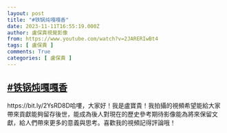 ```yaml
---
layout: post
title: "#铁锅炖嘎嘎香"
date: 2023-11-11T16:55:19.000Z
author: 盧保貴視覺影像
from: https://www.youtube.com/watch?v=2JARERIwBt4
tags: [ 盧保貴 ]
comments: True
categories: [ 盧保貴 ]
---
```

<!--1699721719000-->
[#铁锅炖嘎嘎香](https://www.youtube.com/watch?v=2JARERIwBt4)
------

<div>
https://bit.ly/2YsRD8D哈嘍，大家好！我是盧寶貴！我拍攝的視頻希望能給大家帶來貢獻能夠留存後世，能成為後人對現在的歷史參考期待影像能為將來保留文獻，給人們帶來更多的意義與思考。喜歡我的視頻記得評論哦！
</div>

